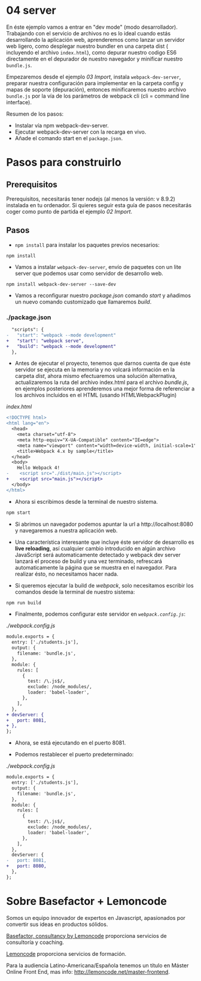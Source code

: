 # 04 server

En éste ejemplo vamos a entrar en "dev mode" (modo desarrollador). Trabajando con el servicio de archivos
no es lo ideal cuando estás desarrollando la aplicación web, aprenderemos como lanzar
un servidor web ligero, como desplegar nuestro bundler en una carpeta dist ( incluyendo el archivo `index.html`),
como depurar nuestro codigo ES6 directamente en el depurador de nuestro navegador y minificar
nuestro `bundle.js`.

Empezaremos desde el ejemplo _03 Import_, instala `webpack-dev-server`, preparar nuestra configuración
para implementar en la carpeta config y mapas de soporte (depuración), entonces minificaremos
nuestro archivo `bundle.js` por la vía de los parámetros de webpack cli (cli = command line interface).

Resumen de los pasos:

- Instalar vía npm webpack-dev-server.
- Ejecutar webpack-dev-server con la recarga en vivo.
- Añade el comando start en el `package.json`.

# Pasos para construirlo

## Prerequisitos

Prerequisitos, necesitarás tener nodejs (al menos la versión: v 8.9.2) instalada en tu ordenador. Si quieres seguir esta guía de pasos necesitarás coger como punto de partida el ejemplo _02 Import_.

## Pasos

- `npm install` para instalar los paquetes previos necesarios:

```
npm install
```

- Vamos a instalar `webpack-dev-server`, envío de paquetes con un lite server que
  podemos usar como servidor de desarrollo web.

```
npm install webpack-dev-server --save-dev
```

- Vamos a reconfigurar nuestro _package.json_ comando _start_ y añadimos un nuevo comando customizado que llamaremos _build_.

### ./package.json

```diff
  "scripts": {
-   "start": "webpack --mode development"
+   "start": "webpack serve",
+   "build": "webpack --mode development"
  },
```

- Antes de ejecutar el proyecto, tenemos que darnos cuenta de que éste servidor se ejecuta en la memoria y no volcará información en la carpeta
  _dist_, ahora mismo efectuaremos una solución alternativa, actualizaremos la ruta del archivo index.html para el archivo _bundle.js_,
  en ejemplos posteriores aprenderemos una mejor forma de referenciar a los archivos incluidos en el HTML (usando HTMLWebpackPlugin)

_index.html_

```diff
<!DOCTYPE html>
<html lang="en">
  <head>
    <meta charset="utf-8">
    <meta http-equiv="X-UA-Compatible" content="IE=edge">
    <meta name="viewport" content="width=device-width, initial-scale=1">
    <title>Webpack 4.x by sample</title>
  </head>
  <body>
    Hello Webpack 4!
-    <script src="./dist/main.js"></script>
+    <script src="main.js"></script>
  </body>
</html>

```

- Ahora si escribimos desde la terminal de nuestro sistema.

```bash
npm start
```

- Si abrimos un navegador podemos apuntar la url a http://localhost:8080 y navegaremos a nuestra aplicación web.

- Una característica interesante que incluye éste servidor de desarrollo es **live reloading**, así cualquier cambio introducido en algún archivo JavaScript será automaticamente detectado y webpack dev server lanzará el proceso de build y una vez terminado, refrescará automaticamente la página que se muestra en el navegador. Para realizar ésto, no necesitamos hacer nada.

- Si queremos ejecutar la build de _webpack_, solo necesitamos escribir los comandos desde la terminal de nuestro sistema:

```bash
npm run build
```

- Finalmente, podemos configurar este servidor en _`webpack.config.js`_:

_./webpack.config.js_

```diff
module.exports = {
  entry: ['./students.js'],
  output: {
    filename: 'bundle.js',
  },
  module: {
    rules: [
      {
        test: /\.js$/,
        exclude: /node_modules/,
        loader: 'babel-loader',
      },
    ],
  },
+ devServer: {
+   port: 8081,
+ },
};

```

- Ahora, se está ejecutando en el puerto 8081.

- Podemos restablecer el puerto predeterminado:

_./webpack.config.js_

```diff
module.exports = {
  entry: ['./students.js'],
  output: {
    filename: 'bundle.js',
  },
  module: {
    rules: [
      {
        test: /\.js$/,
        exclude: /node_modules/,
        loader: 'babel-loader',
      },
    ],
  },
  devServer: {
-   port: 8081,
+   port: 8080,
  },
};
```

# Sobre Basefactor + Lemoncode

Somos un equipo innovador de expertos en Javascript, apasionados por convertir sus ideas en productos sólidos.

[Basefactor, consultancy by Lemoncode](http://www.basefactor.com) proporciona servicios de consultoría y coaching.

[Lemoncode](http://lemoncode.net/services/en/#en-home) proporciona servicios de formación.

Para la audiencia Latino-Americana/Española tenemos un título en Máster Online Front End, mas info: http://lemoncode.net/master-frontend.
